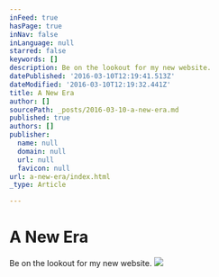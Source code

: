```yaml
---
inFeed: true
hasPage: true
inNav: false
inLanguage: null
starred: false
keywords: []
description: Be on the lookout for my new website.
datePublished: '2016-03-10T12:19:41.513Z'
dateModified: '2016-03-10T12:19:32.441Z'
title: A New Era
author: []
sourcePath: _posts/2016-03-10-a-new-era.md
published: true
authors: []
publisher:
  name: null
  domain: null
  url: null
  favicon: null
url: a-new-era/index.html
_type: Article

---
```

# A New Era

Be on the lookout for my new website.
![](https://the-grid-user-content.s3-us-west-2.amazonaws.com/1b9bcb3c-70ab-4497-8a12-c0b2d349c876.jpg)
